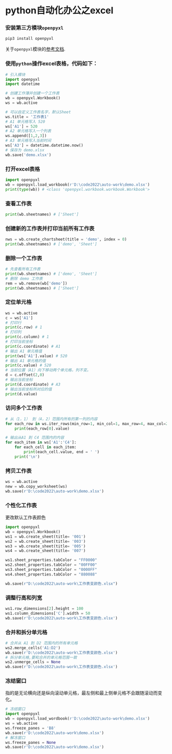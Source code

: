 # python自动化办公之excel



### 安装第三方模块`openpyxl`

```python
pip3 install openpyxl
```

关于`openpyxl`模块的[参考文档](https://openpyxl.readthedocs.io/en/stable/usage.html#read-an-existing-workbook).

### 使用`python`操作excel表格，代码如下：

```python
# 引入模块
import openpyxl
import datetime

# 创建工作簿并创建一个工作表
wb = openpyxl.Workbook()
ws = wb.active

# 可以自定义工作表名字，默认Sheet
ws.title = '工作表1'
# A1 单元格写入 520
ws['A1'] = 520
# A2 单元格写入一个列表
ws.append([1,2,3])
# A3 单元格写入当前时间
ws['A3'] = datetime.datetime.now()
# 保存为 demo.xlsx
wb.save('demo.xlsx')
```

### 打开excel表格

```python
import openpyxl
wb = openpyxl.load_workbook(r'D:\code2022\auto-work\demo.xlsx')
print(type(wb)) # <class 'openpyxl.workbook.workbook.Workbook'>
```

### 查看工作表

```python
print(wb.sheetnames) # ['Sheet']
```

### 创建新的工作表并打印当前所有工作表

```python
nws = wb.create_chartsheet(title = 'demo', index = 0)
print(wb.sheetnames) # ['demo', 'Sheet']
```

### 删除一个工作表

```python
# 先查看所有工作表
print(wb.sheetnames) # ['demo', 'Sheet']
# 删除 demo 工作表
rem = wb.remove(wb['demo'])
print(wb.sheetnames) # ['Sheet']
```

### 定位单元格

```python
ws = wb.active
c = ws['A1']
# 打印行
print(c.row) # 1
# 打印列
print(c.column) # 1
# 打印当前坐标
print(c.coordinate) # A1
# 输出 A1 单元格值
print(ws['A1'].value) # 520
# 输出 A1 单元格的值
print(c.value) # 520
# 当前位置（A1）向下移动两个单元格，列不变。
d = c.offset(2,0)
# 输出当前坐标
print(d.coordinate) # A3 
# 输出当前坐标所对应的值
print(d.value)
```

### 访问多个工作表

```python
# 从（1，1） 到（4，2）范围内所有的第一列的内容
for each_row in ws.iter_rows(min_row=1, min_col=1, max_row=4, max_col=2):
    print(each_row[0].value)

# 输出从A1 到 C4 范围内的内容
for each_item in ws['A1':'C4']:
    for each_cell in each_item:
        print(each_cell.value, end = ' ')
    print('\n')
```

### 拷贝工作表

```python
ws = wb.active
new = wb.copy_worksheet(ws)
wb.save(r'D:\code2022\auto-work\demo.xlsx')
```

### 个性化工作表

更改默认工作表颜色

```python
import openpyxl
wb = openpyxl.Workbook()
ws1 = wb.create_sheet(title= '001')
ws2 = wb.create_sheet(title= '003')
ws3 = wb.create_sheet(title= '005')
ws4 = wb.create_sheet(title= '007')

ws1.sheet_properties.tabColor = "FF0000"
ws2.sheet_properties.tabColor = "00FF00"
ws3.sheet_properties.tabColor = "0000FF"
ws4.sheet_properties.tabColor = "880088"

wb.save(r"D:\code2022\auto-work\工作表变颜色.xlsx")
```

### 调整行高和列宽

```python
ws1.row_dimensions[2].height = 100
ws1.column_dimensions['C'].width = 50
wb.save(r'D:\code2022\auto-work\工作表变颜色.xlsx')
```

### 合并和拆分单元格

```python
# 合并从 A1 到 D2 范围内的所有单元格
ws2.merge_cells('A1:D2')
wb.save(r'D:\code2022\auto-work\工作表变颜色.xlsx')
# 拆分单元格,要和合并的单元格范围一致
ws2.unmerge_cells = None
wb.save(r'D:\code2022\auto-work\工作表变颜色.xlsx')
```

### 冻结窗口

指的是无论横向还是纵向滚动单元格，最左侧和最上侧单元格不会跟随滚动而变化。

```python
# 冻结窗口
import openpyxl
wb = openpyxl.load_wordbook(r'D:\code2022\auto-work\demo.xlsx')
ws = wb.active
ws.freeze_panes = 'B8'
wb.save(r'D:\code2022\auto-work\demo.xlsx')
# 解冻窗口
ws.freeze_panes = None
wb.save(r'D:\code2022\auto-work\demo.xlsx')
```

### 


















